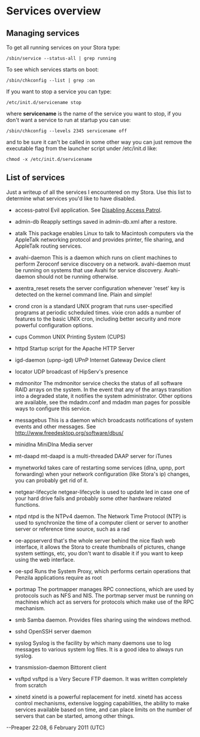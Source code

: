 # Services overview
## Managing services

To get all running services on your Stora type:
```
/sbin/service --status-all | grep running
```
To see which services starts on boot:
```
/sbin/chkconfig --list | grep :on
```
If you want to stop a service you can type:
```
/etc/init.d/servicename stop
```
where **servicename** is the name of the service you want to stop, if you don't want a service to run at startup you can use:
```
/sbin/chkconfig --levels 2345 servicename off
```
and to be sure it can't be called in some other way you can just remove the executable flag from the launcher script under /etc/init.d like:
```
chmod -x /etc/init.d/servicename
```
## List of services

Just a writeup of all the services I encountered on my Stora. Use this list to determine what services you'd like to have disabled.

- access-patrol
Evil application. See [Disabling Access Patrol](Disabling_Access_Patrol.md).

- admin-db
Reapply settings saved in admin-db.xml after a restore.

- atalk
This package enables Linux to talk to Macintosh computers via the AppleTalk networking protocol and provides printer, file sharing, and AppleTalk routing services.

- avahi-daemon
This is a daemon which runs on client machines to perform Zeroconf service discovery on a network. avahi-daemon must be running on systems that use Avahi for service discovery. Avahi-daemon should not be running otherwise.

- axentra_reset
resets the server configuration whenever 'reset' key is detected on the kernel command line. Plain and simple!

- crond
cron is a standard UNIX program that runs user-specified programs at periodic scheduled times. vixie cron adds a number of features to the basic UNIX cron, including better security and more powerful configuration options.

- cups
Common UNIX Printing System (CUPS)

- httpd
Startup script for the Apache HTTP Server

- igd-daemon (upnp-igd)
UPnP Internet Gateway Device client

- locator
UDP broadcast of HipServ's presence

- mdmonitor
The mdmonitor service checks the status of all software RAID arrays on the system. In the event that any of the arrays transition into a degraded state, it notifies the system administrator. Other options are available, see the mdadm.conf and mdadm man pages for possible ways to configure this service.

- messagebus
This is a daemon which broadcasts notifications of system events and other messages. See http://www.freedesktop.org/software/dbus/

- minidlna
MiniDlna Media server

- mt-daapd
mt-daapd is a multi-threaded DAAP server for iTunes

- mynetworkd
takes care of restarting some services (dlna, upnp, port forwarding) when your network configuration (like Stora's ip) changes, you can probably get rid of it.

- netgear-lifecycle
netgear-lifecycle is used to update led in case one of your hard drive fails and probably some other hardware related functions.

- ntpd
ntpd is the NTPv4 daemon. The Network Time Protocol (NTP) is used to synchronize the time of a computer client or server to another server or reference time source, such as a rad

- oe-appserverd
that's the whole server behind the nice flash web interface, it allows the Stora to create thumbnails of pictures, change system settings, etc, you don't want to disable it if you want to keep using the web interface.

- oe-spd
Runs the System Proxy, which performs certain operations that Penzila applications require as root

- portmap
The portmapper manages RPC connections, which are used by protocols such as NFS and NIS. The portmap server must be running on machines which act as servers for protocols which make use of the RPC mechanism.

- smb
Samba daemon. Provides files sharing using the windows method.

- sshd
OpenSSH server daemon

- syslog
Syslog is the facility by which many daemons use to log messages to various system log files. It is a good idea to always run syslog.

- transmission-daemon
Bittorent client

- vsftpd
vsftpd is a Very Secure FTP daemon. It was written completely from scratch

- xinetd
xinetd is a powerful replacement for inetd. xinetd has access control mechanisms, extensive logging capabilities, the ability to make services available based on time, and can place limits on the number of servers that can be started, among other things.

--Preaper 22:08, 6 February 2011 (UTC)